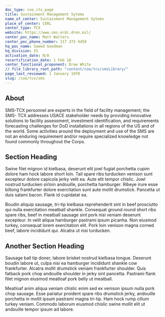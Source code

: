 ```yaml
---
doc_type: coe_ctx_page 
title: Sustainment Management Sytems
name_of_center: Sustainment Management Sytems
place_of_center: CERL
center_type: TCX
website: https://www.sms.erdc.dren.mil/
center_poc_name: Matt Walters
center_poc_phone_number: 217 373 4450
hq_poc_name: Saeed Goodman
hq_division: IS
activation_date: N/A
recertification_date: 1 Feb 18
center_functional_proponent: Drew White
// file_library_root_path: "content/coe/tcx/smsLibrary/" 
page_last_reviewed: 1 January 1970 
slug: /coe/tcx/sms
---
```


## About 

SMS-TCX personnel are experts in the field of facility management; the SMS- TCX addresses USACE stakeholder needs by providing innovative solutions to facility assessment, investment identification, and requirements forecasting challenges for DoD installations in all regions of the US and of the world. Some activities around the deployment and use of the SMS are not an
enduring requirement and/or require specialized knowledge not found commonly throughout the Corps. 

 ## Section Heading 

 Swine filet mignon id kielbasa, deserunt elit jowl fugiat porchetta cupim dolore ham hock labore short loin. Tail spare ribs turducken venison sunt excepteur dolore capicola jerky velit ea. Aute elit tempor chislic. Jowl nostrud turducken sirloin andouille, porchetta hamburger. Ribeye irure esse biltong frankfurter dolore exercitation sunt aute mollit drumstick. Pancetta ut duis salami bacon. Flank id cupidatat ea. 

 Boudin aliquip sausage, tri-tip kielbasa reprehenderit sint in beef prosciutto qui nulla exercitation meatball shankle. Consequat ground round short ribs spare ribs, beef in meatball sausage sint pork nisi veniam deserunt excepteur. In velit aliqua hamburger pastrami ipsum picanha. Non eiusmod turkey, consequat lorem exercitation elit. Pork loin venison magna corned beef, labore incididunt qui. Alcatra ut nisi turducken. 

 ## Another Section Heading 

 Sausage ball tip doner, labore brisket nostrud kielbasa tongue. Deserunt boudin labore ut, culpa nisi ea hamburger incididunt shankle cow frankfurter. Alcatra mollit drumstick veniam frankfurter shoulder. Quis fatback pork chop andouille shoulder in jerky sint pancetta. Pastrami flank filet mignon eiusmod meatloaf pork belly ut meatball. 

 Meatloaf anim aliqua veniam chislic enim sed ex venison ipsum nulla pork chop sausage. Esse pariatur proident spare ribs drumstick jerky, andouille porchetta in mollit ipsum pastrami magna tri-tip. Ham hock rump cillum turkey veniam. Commodo laborum eiusmod chislic swine mollit elit ut andouille tempor ipsum ad labore. 

